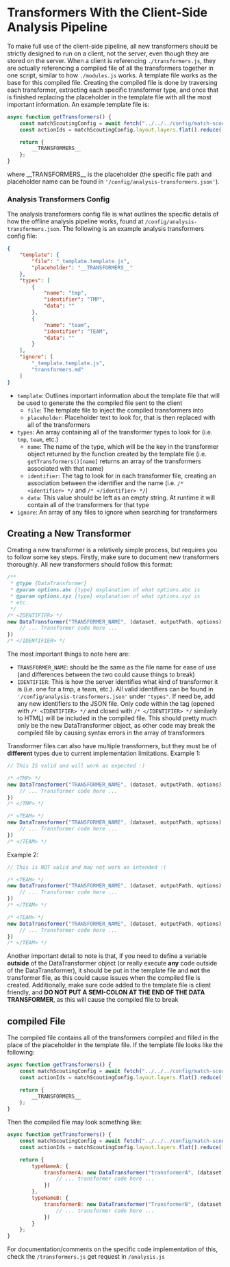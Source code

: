 # Transformers With the Client-Side Analysis Pipeline
To make full use of the client-side pipeline, all new transformers should be strictly designed to run on a client, not the server, even though they are stored on the server. When a client is referencing `./transformers.js`, they are actually referencing a compiled file of all the transformers together in one script, similar to how `./modules.js` works. A template file works as the base for this compiled file. Creating the compiled file is done by traversing each transformer, extracting each specific transformer type, and once that is finished replacing the placeholder in the template file with all the most important information. An example template file is:
```js
async function getTransformers() {
    const matchScoutingConfig = await fetch("../../../config/match-scouting.json").then(res => res.json());
    const actionIds = matchScoutingConfig.layout.layers.flat().reduce((acc,button) => acc.includes(button.id) ? acc : acc.concat(button.id), []);

    return {
        __TRANSFORMERS__
    };
}
```
where \_\_TRANSFORMERS__ is the placeholder (the specific file path and placeholder name can be found in `'/config/analysis-transformers.json'`).

### Analysis Transformers Config 
The analysis transformers config file is what outlines the specific details of how the offline analysis pipeline works, found at `/config/analysis-transformers.json`. The following is an example analysis transformers config file:
```json
{
    "template": {
        "file": "_template.template.js",
        "placeholder": "__TRANSFORMERS__"
    },
    "types": [
        {
            "name": "tmp",
            "identifier": "TMP",
            "data": ""
        }, 
        {
            "name": "team",
            "identifier": "TEAM",
            "data": ""
        }
    ],
    "ignore": [
        "_template.template.js",
        "transformers.md"
    ]
}
```
* `template`: Outlines important information about the template file that will be used to generate the the compiled file sent to the client
    * `file`: The template file to inject the compiled transformers into
    * `placeholder`: Placeholder text to look for, that is then replaced with all of the transformers
* `types`: An array containing all of the transformer types to look for (i.e. `tmp`, `team`, etc.)
    * `name`: The name of the type, which will be the key in the transformer object returned by the function created by the template file (i.e. `getTransformers()[name]` returns an array of the transformers associated with that name)
    * `identifier`: The tag to look for in each transformer file, creating an association between the identifier and the name (i.e. `/* <identifier> */` and `/* </identifier> */`) 
    * `data`: This value should be left as an empty string. At runtime it will contain all of the transformers for that type
* `ignore`: An array of any files to ignore when searching for transformers 

## Creating a New Transformer
Creating a new transformer is a relatively simple process, but requires you to follow some key steps. Firstly, make sure to document new transformers thoroughly. All new transformers should follow this format:
```js
/**
 * @type {DataTransformer}
 * @param options.abc {type} explanation of what options.abc is
 * @param options.xyz {type} explanation of what options.xyz is
 * etc.
 */
/* <IDENTIFIER> */
new DataTransformer("TRANSFORMER_NAME", (dataset, outputPath, options) => {
    // ... Transformer code here ...
})
/* </IDENTIFIER> */
```
The most important things to note here are:
- `TRANSFORMER_NAME`: should be the same as the file name for ease of use (and differences between the two could cause things to break)
- `IDENTIFIER`: This is how the server identifies what kind of transformer it is (i.e. one for a tmp, a team, etc.). All valid identifiers can be found in `'/config/analysis-transformers.json'` under `"types"`. If need be, add any new identifiers to the JSON file. Only code within the tag (opened with `/* <IDENTIFIER> */` and closed with `/* </IDENTIFIER> */` similarly to HTML) will be included in the compiled file. This should pretty much only be the new DataTransformer object, as other code may break the compiled file by causing syntax errors in the array of transformers

Transformer files can also have multiple transformers, but they must be of __different__ types due to current implementation limitations.
Example 1:
```js
// This IS valid and will work as expected :)

/* <TMP> */
new DataTransformer("TRANSFORMER_NAME", (dataset, outputPath, options) => {
    // ... Transformer code here ...
})
/* </TMP> */

/* <TEAM> */
new DataTransformer("TRANSFORMER_NAME", (dataset, outputPath, options) => {
    // ... Transformer code here ...
})
/* </TEAM> */
```
Example 2:
```js
// This is NOT valid and may not work as intended :(

/* <TEAM> */
new DataTransformer("TRANSFORMER_NAME", (dataset, outputPath, options) => {
    // ... Transformer code here ...
})
/* </TEAM> */

/* <TEAM> */
new DataTransformer("TRANSFORMER_NAME", (dataset, outputPath, options) => {
    // ... Transformer code here ...
})
/* </TEAM> */
```

Another important detail to note is that, if you need to define a variable __outside__ of the DataTransformer object (or really execute __any__ code outside of the DataTransformer), it should be put in the template file and __not__ the transformer file, as this could cause issues when the compiled file is created. Additionally, make sure code added to the template file is client friendly, and __DO NOT PUT A SEMI-COLON AT THE END OF THE DATA TRANSFORMER__, as this will cause the compiled file to break

## compiled File
The compiled file contains all of the transformers compiled and filled in the place of the placeholder in the template file.
If the template file looks like the following:
```js
async function getTransformers() {
    const matchScoutingConfig = await fetch("../../../config/match-scouting.json").then(res => res.json());
    const actionIds = matchScoutingConfig.layout.layers.flat().reduce((acc,button) => acc.includes(button.id) ? acc : acc.concat(button.id), []);

    return {
        __TRANSFORMERS__
    };
}
```
Then the compiled file may look something like:
```js
async function getTransformers() {
    const matchScoutingConfig = await fetch("../../../config/match-scouting.json").then(res => res.json());
    const actionIds = matchScoutingConfig.layout.layers.flat().reduce((acc,button) => acc.includes(button.id) ? acc : acc.concat(button.id), []);

    return {
        typeNameA: {
            transformerA: new DataTransformer("transformerA", (dataset, outputPath, options) => {
                // ... transformer code here ...
            })
        },
        typeNameB: {
            transformerB: new DataTransformer("TransformerB", (dataset, outputPath, options) => {
                // ... transformer code here ...
            })
        }
    };
}
```

For documentation/comments on the specific code implementation of this, check the `/transformers.js` get request in `/analysis.js`